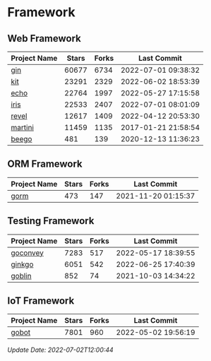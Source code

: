 # Framework

## Web Framework
| Project Name | Stars | Forks | Last Commit |
| ------------ | ----- | ----- | ----------- |
| [gin](https://github.com/gin-gonic/gin) | 60677 | 6734 | 2022-07-01 09:38:32 |
| [kit](https://github.com/go-kit/kit) | 23291 | 2329 | 2022-06-02 18:53:39 |
| [echo](https://github.com/labstack/echo) | 22764 | 1997 | 2022-05-27 17:15:58 |
| [iris](https://github.com/kataras/iris) | 22533 | 2407 | 2022-07-01 08:01:09 |
| [revel](https://github.com/revel/revel) | 12617 | 1409 | 2022-04-12 20:53:30 |
| [martini](https://github.com/go-martini/martini) | 11459 | 1135 | 2017-01-21 21:58:54 |
| [beego](https://github.com/astaxie/beego) | 481 | 139 | 2020-12-13 11:36:23 |

## ORM Framework
| Project Name | Stars | Forks | Last Commit |
| ------------ | ----- | ----- | ----------- |
| [gorm](https://github.com/jinzhu/gorm) | 473 | 147 | 2021-11-20 01:15:37 |

## Testing Framework
| Project Name | Stars | Forks | Last Commit |
| ------------ | ----- | ----- | ----------- |
| [goconvey](https://github.com/smartystreets/goconvey) | 7283 | 517 | 2022-05-17 18:39:55 |
| [ginkgo](https://github.com/onsi/ginkgo) | 6051 | 542 | 2022-06-25 17:40:39 |
| [goblin](https://github.com/franela/goblin) | 852 | 74 | 2021-10-03 14:34:22 |

## IoT Framework
| Project Name | Stars | Forks | Last Commit |
| ------------ | ----- | ----- | ----------- |
| [gobot](https://github.com/hybridgroup/gobot) | 7801 | 960 | 2022-05-02 19:56:19 |

*Update Date: 2022-07-02T12:00:44*